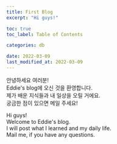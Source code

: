 ```yaml
---
title: First Blog
excerpt: "Hi guys!"

toc: true
toc_label: Table of Contents

categories: db

date: 2022-03-09
last_modified_at: 2022-03-09
---
```


안녕하세요 여러분!<br>
Eddie's blog에 오신 것을 환영합니다.<br>
제가 배운 지식들과 내 일상을 오릴 거에요.<br>
궁금한 점이 있으면 메일 주세요!<br>

Hi guys!  
Welcome to Eddie's blog.  
I will post what I learned and my daily life.  
Mail me, if you have any questions.
